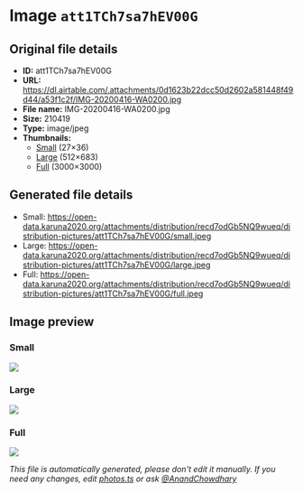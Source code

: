# Image `att1TCh7sa7hEV00G`

## Original file details

- **ID:** att1TCh7sa7hEV00G
- **URL:** https://dl.airtable.com/.attachments/0d1623b22dcc50d2602a581448f49d44/a53f1c2f/IMG-20200416-WA0200.jpg
- **File name:** IMG-20200416-WA0200.jpg
- **Size:** 210419
- **Type:** image/jpeg
- **Thumbnails:**
  - [Small](https://dl.airtable.com/.attachmentThumbnails/79c9cdc5063875422aaaf007bd9967e4/639d9db0) (27×36)
  - [Large](https://dl.airtable.com/.attachmentThumbnails/fd5e0cc09abe9c2b23f103ee15f36145/c9ae2a6e) (512×683)
  - [Full](https://dl.airtable.com/.attachmentThumbnails/3b863169f23a229a5e66b0704a237f27/99adddef) (3000×3000)

## Generated file details

- Small: https://open-data.karuna2020.org/attachments/distribution/recd7odGb5NQ9wueq/distribution-pictures/att1TCh7sa7hEV00G/small.jpeg
- Large: https://open-data.karuna2020.org/attachments/distribution/recd7odGb5NQ9wueq/distribution-pictures/att1TCh7sa7hEV00G/large.jpeg
- Full: https://open-data.karuna2020.org/attachments/distribution/recd7odGb5NQ9wueq/distribution-pictures/att1TCh7sa7hEV00G/full.jpeg

## Image preview

### Small

![](https://open-data.karuna2020.org/attachments/distribution/recd7odGb5NQ9wueq/distribution-pictures/att1TCh7sa7hEV00G/small.jpeg)

### Large

![](https://open-data.karuna2020.org/attachments/distribution/recd7odGb5NQ9wueq/distribution-pictures/att1TCh7sa7hEV00G/large.jpeg)

### Full

![](https://open-data.karuna2020.org/attachments/distribution/recd7odGb5NQ9wueq/distribution-pictures/att1TCh7sa7hEV00G/full.jpeg)

_This file is automatically generated, please don't edit it manually. If you need any changes, edit [photos.ts](/photos.ts) or ask [@AnandChowdhary](https://github.com/AnandChowdhary)_
